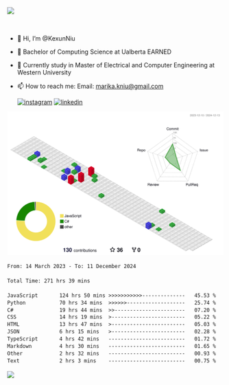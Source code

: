 <a href="https://github.com/anuraghazra/github-readme-stats">
  <img align="center" src="https://github-readme-stats.vercel.app/api?username=KexunNiu&show_icons=true" />
</a>
</br>
</br>
</br>

- 👋 Hi, I’m @KexunNiu
- 👀 Bachelor of Computing Science at Ualberta EARNED
- 🌱 Currently study in Master of Electrical and Computer Engineering at Western University
- 📫 How to reach me: Email: marika.kniu@gmail.com
  
  [![instagram](https://github.com/shikhar1020jais1/Git-Social/blob/master/Icons/Instagram1.png (Instagram))][1] [![linkedin](https://github.com/shikhar1020jais1/Git-Social/blob/master/Icons/LinkedIn1.png (LinkedIn))][2]

<!-- To Link your profile to the media buttons -->

[1]: https://www.instagram.com/barryn719_
[2]: https://www.linkedin.com/in/kexun-niu



![](./profile-3d-contrib/profile-gitblock.svg)

<!--START_SECTION:waka-->

```txt
From: 14 March 2023 - To: 11 December 2024

Total Time: 271 hrs 39 mins

JavaScript       124 hrs 50 mins >>>>>>>>>>>--------------   45.53 %
Python           70 hrs 34 mins  >>>>>>-------------------   25.74 %
C#               19 hrs 44 mins  >>-----------------------   07.20 %
CSS              14 hrs 19 mins  >------------------------   05.22 %
HTML             13 hrs 47 mins  >------------------------   05.03 %
JSON             6 hrs 15 mins   >------------------------   02.28 %
TypeScript       4 hrs 42 mins   -------------------------   01.72 %
Markdown         4 hrs 30 mins   -------------------------   01.65 %
Other            2 hrs 32 mins   -------------------------   00.93 %
Text             2 hrs 3 mins    -------------------------   00.75 %
```

<!--END_SECTION:waka-->

<a href="https://github.com/anuraghazra/github-readme-stats">
  <img align="center" src="https://github-readme-stats.vercel.app/api/top-langs/?username=KexunNiu" />
</a>

